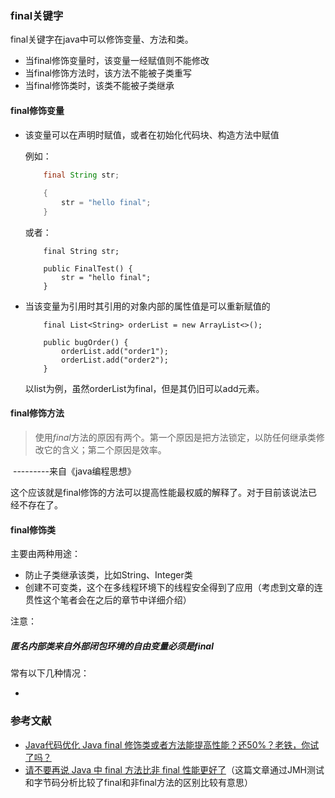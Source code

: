 ### final关键字

final关键字在java中可以修饰变量、方法和类。

- 当final修饰变量时，该变量一经赋值则不能修改
- 当final修饰方法时，该方法不能被子类重写
- 当final修饰类时，该类不能被子类继承

#### final修饰变量

- 该变量可以在声明时赋值，或者在初始化代码块、构造方法中赋值

  例如：

  ```java
      final String str;
      
      {
          str = "hello final";
      }
  ```

  或者：

  ```
      final String str;
  
      public FinalTest() {
          str = "hello final";
      }
  ```

- 当该变量为引用时其引用的对象内部的属性值是可以重新赋值的

  ```
      final List<String> orderList = new ArrayList<>();
  
      public bugOrder() {
          orderList.add("order1");
          orderList.add("order2");
      }
  ```

  以list为例，虽然orderList为final，但是其仍旧可以add元素。

#### final修饰方法

> 使用*final*方法的原因有两个。第一个原因是把方法锁定，以防任何继承类修改它的含义；第二个原因是效率。 

​														---------来自《java编程思想》

这个应该就是final修饰的方法可以提高性能最权威的解释了。对于目前该说法已经不存在了。

#### final修饰类

主要由两种用途：

- 防止子类继承该类，比如String、Integer类
- 创建不可变类，这个在多线程环境下的线程安全得到了应用（考虑到文章的连贯性这个笔者会在之后的章节中详细介绍）

注意：

##### 匿名内部类来自外部闭包环境的自由变量必须是final

常有以下几种情况：

- 



### 参考文献

- [Java代码优化 Java final 修饰类或者方法能提高性能？还50%？老铁，你试了吗？]()
- [请不要再说 Java 中 final 方法比非 final 性能更好了](https://cloud.tencent.com/developer/article/1338656)（这篇文章通过JMH测试和字节码分析比较了final和非final方法的区别比较有意思）